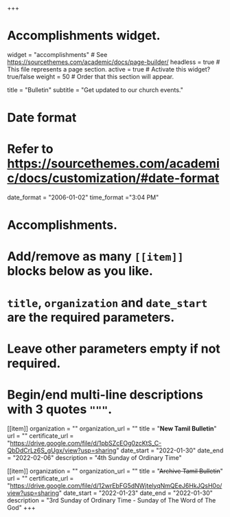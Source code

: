 +++
# Accomplishments widget.
widget = "accomplishments"  # See https://sourcethemes.com/academic/docs/page-builder/
headless = true  # This file represents a page section.
active = true  # Activate this widget? true/false
weight = 50  # Order that this section will appear.

title = "Bulletin"
subtitle = "Get updated to our church events."

# Date format
#   Refer to https://sourcethemes.com/academic/docs/customization/#date-format
date_format = "2006-01-02"
time_format ="3:04 PM"

# Accomplishments.
#   Add/remove as many `[[item]]` blocks below as you like.
#   `title`, `organization` and `date_start` are the required parameters.
#   Leave other parameters empty if not required.
#   Begin/end multi-line descriptions with 3 quotes `"""`.

[[item]]
  organization = ""
  organization_url = ""
  title = "**New Tamil Bulletin**"
  url = ""
  certificate_url = "https://drive.google.com/file/d/1pbSZcEOg0zcKtS_C-QbDdCrLz6S_gUgx/view?usp=sharing"
  date_start = "2022-01-30"
  date_end = "2022-02-06"
  description = "4th Sunday of Ordinary Time"

[[item]]
  organization = ""
  organization_url = ""
  title = "~~Archive Tamil Bulletin~~"
  url = ""
  certificate_url = "https://drive.google.com/file/d/12wrEbFG5dNWjtelyqNmQEeJ6HkJQsH0o/view?usp=sharing"
  date_start = "2022-01-23"
  date_end = "2022-01-30"
  description = "3rd Sunday of Ordinary Time - Sunday of The Word of The God"
+++
